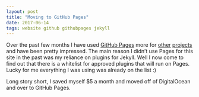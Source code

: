 ```yaml
---
layout: post
title: "Moving to GitHub Pages"
date: 2017-06-14
tags: website github githubpages jekyll
---
```


Over the past few months I have used [GitHub Pages](http://pages.github.com) more for [other](http://dollarsandsenseofwestworld.com) [projects](http://cloudgatestudios.com) and have been pretty impressed. The main reason I didn’t use Pages for this site in the past was my reliance on plugins for Jekyll. Well I now come to find out that there is a whitelist for approved plugins that will run on Pages. Lucky for me everything I was using was already on the list :)

Long story short, I saved myself $5 a month and moved off of DigitalOcean and over to GitHub Pages.
